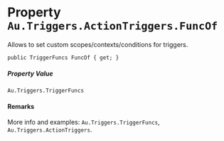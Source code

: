 # Property `Au.Triggers.ActionTriggers.FuncOf`

Allows to set custom scopes/contexts/conditions for triggers.

```
public TriggerFuncs FuncOf { get; }
```

##### Property Value

`Au.Triggers.TriggerFuncs`

#### Remarks

More info and examples: `Au.Triggers.TriggerFuncs`, `Au.Triggers.ActionTriggers`.